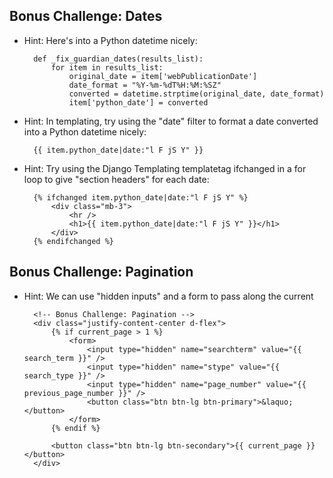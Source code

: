 
Bonus Challenge: Dates
-----------------------


- Hint: Here's
  into a Python datetime nicely:

        def _fix_guardian_dates(results_list):
            for item in results_list:
                original_date = item['webPublicationDate']
                date_format = "%Y-%m-%dT%H:%M:%SZ"
                converted = datetime.strptime(original_date, date_format)
                item['python_date'] = converted


- Hint: In templating, try using the "date" filter to format a date converted
  into a Python datetime nicely:

        {{ item.python_date|date:"l F jS Y" }}


- Hint: Try using the Django Templating templatetag ifchanged in a for loop to
  give "section headers" for each date:

        {% ifchanged item.python_date|date:"l F jS Y" %}
            <div class="mb-3">
                <hr />
                <h1>{{ item.python_date|date:"l F jS Y" }}</h1>
            </div>
        {% endifchanged %}


Bonus Challenge: Pagination
----------------------------

- Hint: We can use "hidden inputs" and a form to pass along the current 

        <!-- Bonus Challenge: Pagination -->
        <div class="justify-content-center d-flex">
            {% if current_page > 1 %}
                <form>
                    <input type="hidden" name="searchterm" value="{{ search_term }}" />
                    <input type="hidden" name="stype" value="{{ search_type }}" />
                    <input type="hidden" name="page_number" value="{{ previous_page_number }}" />
                    <button class="btn btn-lg btn-primary">&laquo;</button>
                </form>
            {% endif %}

            <button class="btn btn-lg btn-secondary">{{ current_page }}</button>
        </div>

